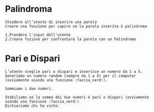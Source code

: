 # Palindroma
    Chiedere all’utente di inserire una parola
    Creare una funzione per capire se la parola inserita è palindroma

    1.Prendere l'input dell'utente
    2.Creare fuzione per confrontare la parola con un Palindromo



# Pari e Dispari
    L’utente sceglie pari o dispari e inserisce un numero da 1 a 5.
    Generiamo un numero random (sempre da 1 a 5) per il computer (ovviamente usando una funzione :faccia_nerd:).

    Sommiamo i due numeri.

    Stabiliamo se la somma dei due numeri è pari o dispari (ovviamente  usando una funzione :faccia_nerd:)
    Dichiariamo chi ha vinto.